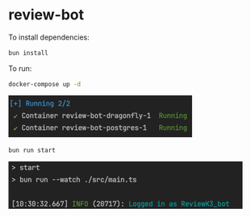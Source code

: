 # review-bot

To install dependencies:

```bash
bun install
```

To run:

```bash
docker-compose up -d
```

![img.png](docs/img.png)

```bash
bun run start
```

![img.png](docs/run.png)

